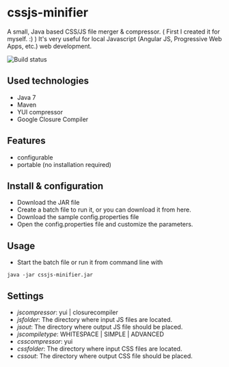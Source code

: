 # cssjs-minifier

A small, Java based CSS/JS file merger & compressor. ( First I created it for myself. :) ) It's very useful for local Javascript (Angular JS, Progressive Web Apps, etc.) web development.

![Build status](https://travis-ci.org/szrnka-peter/cssjs-minifier.svg?branch=master)

## Used technologies
- Java 7
- Maven
- YUI compressor
- Google Closure Compiler

## Features
- configurable
- portable (no installation required)

## Install & configuration
- Download the JAR file
- Create a batch file to run it, or you can download it from here.
- Download the sample config.properties file
- Open the config.properties file and customize the parameters.

## Usage
- Start the batch file or run it from command line with
```
java -jar cssjs-minifier.jar
```

## Settings
- *jscompressor*: yui | closurecompiler
- *jsfolder*: The directory where input JS files are located.
- *jsout*: The directory where output JS file should be placed.
- *jscompiletype*: WHITESPACE | SIMPLE | ADVANCED
- *csscompressor*: yui
- *cssfolder*: The directory where input CSS files are located.
- *cssout*: The directory where output CSS file should be placed.
